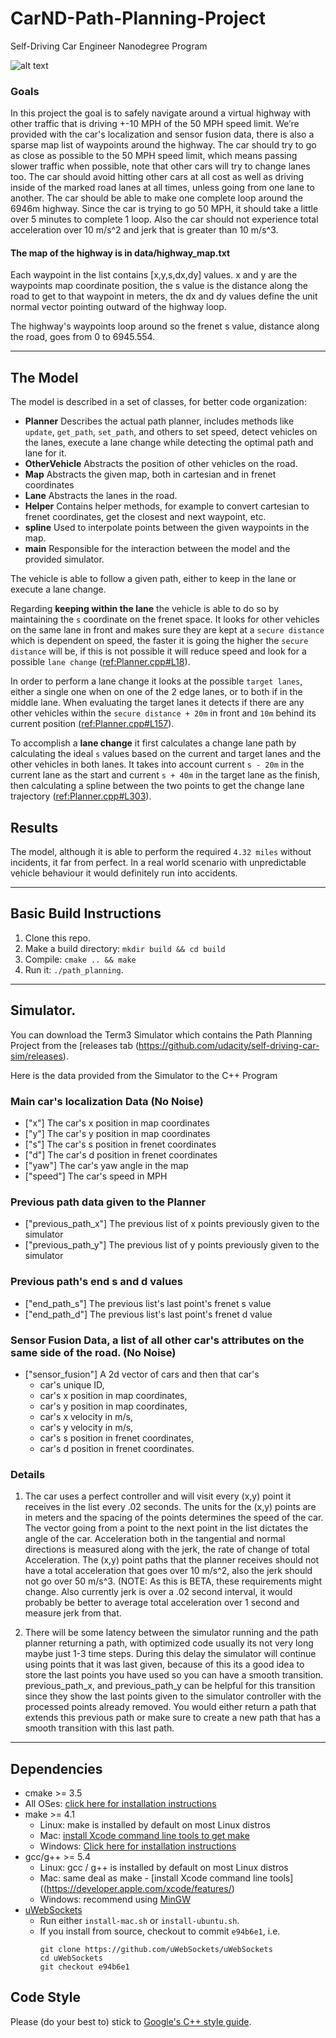 # CarND-Path-Planning-Project
Self-Driving Car Engineer Nanodegree Program

![alt text](assets/path-planner.mp4.gif "Result")

### Goals
In this project the goal is to safely navigate around a virtual highway with other traffic that is driving +-10 MPH of the 50 MPH speed limit. We’re provided with the car's localization and sensor fusion data, there is also a sparse map list of waypoints around the highway. The car should try to go as close as possible to the 50 MPH speed limit, which means passing slower traffic when possible, note that other cars will try to change lanes too. The car should avoid hitting other cars at all cost as well as driving inside of the marked road lanes at all times, unless going from one lane to another. The car should be able to make one complete loop around the 6946m highway. Since the car is trying to go 50 MPH, it should take a little over 5 minutes to complete 1 loop. Also the car should not experience total acceleration over 10 m/s^2 and jerk that is greater than 10 m/s^3.

#### The map of the highway is in data/highway_map.txt
Each waypoint in the list contains  [x,y,s,dx,dy] values. x and y are the waypoints map coordinate position, the s value is the distance along the road to get to that waypoint in meters, the dx and dy values define the unit normal vector pointing outward of the highway loop.

The highway's waypoints loop around so the frenet s value, distance along the road, goes from 0 to 6945.554.

---

## The Model 

The model is described in a set of classes, for better code organization:
* **Planner** Describes the actual path planner, includes methods like `update`, `get_path`, `set_path`, and others to set speed, detect vehicles on the lanes, execute a lane change while detecting the optimal path and lane for it.
* **OtherVehicle** Abstracts the position of other vehicles on the road.
* **Map** Abstracts the given map, both in cartesian and in frenet coordinates 
* **Lane** Abstracts the lanes in the road.
* **Helper** Contains helper methods, for example to convert cartesian to frenet coordinates, get the closest and next waypoint, etc.
* **spline** Used to interpolate points between the given waypoints in the map.
* **main** Responsible for the interaction between the model and the provided simulator.

The vehicle is able to follow a given path, either to keep in the lane or execute a lane change.

Regarding **keeping within the lane** the vehicle is able to do so by maintaining the `s` coordinate on the frenet space. It looks for other vehicles on the same lane in front and makes sure they are kept at a `secure distance` which is dependent on speed, the faster it is going the higher the `secure distance` will be, if this is not possible it will reduce speed and look for a possible `lane change` ([ref:Planner.cpp#L18](https://github.com/ricardosllm/CarND-Path-Planning/blob/master/src/Planner.cpp#L181)). 

In order to perform a lane change it looks at the possible `target lanes`, either a single one when on one of the 2 edge lanes, or to both if in the middle lane. When evaluating the target lanes it detects if there are any other vehicles within the `secure distance + 20m` in front and `10m` behind its current position ([ref:Planner.cpp#L157](https://github.com/ricardosllm/CarND-Path-Planning/blob/master/src/Planner.cpp#L157)). 

To accomplish a **lane change** it first calculates a change lane path by calculating the ideal `s` values based on the current and target lanes and the other vehicles in both lanes. It takes into account current `s - 20m` in the current lane as the start and current `s + 40m` in the target lane as the finish, then calculating a spline between the two points to get the change lane trajectory ([ref:Planner.cpp#L303](https://github.com/ricardosllm/CarND-Path-Planning/blob/master/src/Planner.cpp#L303)). 

## Results

The model, although it is able to perform the required `4.32 miles` without incidents, it far from perfect. In a real world scenario with unpredictable vehicle behaviour it would definitely run into accidents. 

---

## Basic Build Instructions

1. Clone this repo.
2. Make a build directory: `mkdir build && cd build`
3. Compile: `cmake .. && make`
4. Run it: `./path_planning`.

---

## Simulator.
You can download the Term3 Simulator which contains the Path Planning Project from the [releases tab (https://github.com/udacity/self-driving-car-sim/releases).

Here is the data provided from the Simulator to the C++ Program

### Main car's localization Data (No Noise)

* ["x"] The car's x position in map coordinates
* ["y"] The car's y position in map coordinates
* ["s"] The car's s position in frenet coordinates
* ["d"] The car's d position in frenet coordinates
* ["yaw"] The car's yaw angle in the map
* ["speed"] The car's speed in MPH

### Previous path data given to the Planner

* ["previous_path_x"] The previous list of x points previously given to the simulator
* ["previous_path_y"] The previous list of y points previously given to the simulator

### Previous path's end s and d values 

* ["end_path_s"] The previous list's last point's frenet s value
* ["end_path_d"] The previous list's last point's frenet d value

### Sensor Fusion Data, a list of all other car's attributes on the same side of the road. (No Noise)

* ["sensor_fusion"] A 2d vector of cars and then that car's 
  * car's unique ID, 
  * car's x position in map coordinates, 
  * car's y position in map coordinates, 
  * car's x velocity in m/s, 
  * car's y velocity in m/s, 
  * car's s position in frenet coordinates, 
  * car's d position in frenet coordinates. 

### Details

1. The car uses a perfect controller and will visit every (x,y) point it receives in the list every .02 seconds. The units for the (x,y) points are in meters and the spacing of the points determines the speed of the car. The vector going from a point to the next point in the list dictates the angle of the car. Acceleration both in the tangential and normal directions is measured along with the jerk, the rate of change of total Acceleration. The (x,y) point paths that the planner receives should not have a total acceleration that goes over 10 m/s^2, also the jerk should not go over 50 m/s^3. (NOTE: As this is BETA, these requirements might change. Also currently jerk is over a .02 second interval, it would probably be better to average total acceleration over 1 second and measure jerk from that.

2. There will be some latency between the simulator running and the path planner returning a path, with optimized code usually its not very long maybe just 1-3 time steps. During this delay the simulator will continue using points that it was last given, because of this its a good idea to store the last points you have used so you can have a smooth transition. previous_path_x, and previous_path_y can be helpful for this transition since they show the last points given to the simulator controller with the processed points already removed. You would either return a path that extends this previous path or make sure to create a new path that has a smooth transition with this last path.

---

## Dependencies

* cmake >= 3.5
 * All OSes: [click here for installation instructions](https://cmake.org/install/)
* make >= 4.1
  * Linux: make is installed by default on most Linux distros
  * Mac: [install Xcode command line tools to get make](https://developer.apple.com/xcode/features/)
  * Windows: [Click here for installation instructions](http://gnuwin32.sourceforge.net/packages/make.htm)
* gcc/g++ >= 5.4
  * Linux: gcc / g++ is installed by default on most Linux distros
  * Mac: same deal as make - [install Xcode command line tools]((https://developer.apple.com/xcode/features/)
  * Windows: recommend using [MinGW](http://www.mingw.org/)
* [uWebSockets](https://github.com/uWebSockets/uWebSockets)
  * Run either `install-mac.sh` or `install-ubuntu.sh`.
  * If you install from source, checkout to commit `e94b6e1`, i.e.
    ```
    git clone https://github.com/uWebSockets/uWebSockets 
    cd uWebSockets
    git checkout e94b6e1
    ```

## Code Style

Please (do your best to) stick to [Google's C++ style guide](https://google.github.io/styleguide/cppguide.html).


